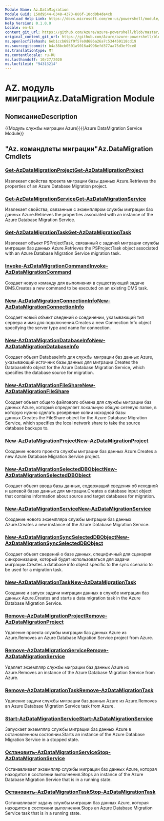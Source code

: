 ```yaml
---
Module Name: Az.DataMigration
Module Guid: 150d9544-6348-4373-806f-10cd0b4de4cb
Download Help Link: https://docs.microsoft.com/en-us/powershell/module/az.datamigration
Help Version: 0.1.0.0
Locale: en-US
content_git_url: https://github.com/Azure/azure-powershell/blob/master/src/DataMigration/DataMigration/help/Az.DataMigration.md
original_content_git_url: https://github.com/Azure/azure-powershell/blob/master/src/DataMigration/DataMigration/help/Az.DataMigration.md
ms.openlocfilehash: 6eb1ccb692f9f57e0d686a26a7c534459118cd19
ms.sourcegitcommit: b4a38bcb0501a9016a4998efd377aa75d3ef9ce8
ms.translationtype: MT
ms.contentlocale: ru-RU
ms.lasthandoff: 10/27/2020
ms.locfileid: "94313214"
---
```

# <span data-ttu-id="711a2-101">AZ. модуль миграции</span><span class="sxs-lookup"><span data-stu-id="711a2-101">Az.DataMigration Module</span></span>
## <span data-ttu-id="711a2-102">Nописание</span><span class="sxs-lookup"><span data-stu-id="711a2-102">Description</span></span>
<span data-ttu-id="711a2-103">{{Модуль службы миграции Azure}}</span><span class="sxs-lookup"><span data-stu-id="711a2-103">{{Azure DataMigration Service Module}}</span></span>

## <span data-ttu-id="711a2-104">"Az. командлеты миграции"</span><span class="sxs-lookup"><span data-stu-id="711a2-104">Az.DataMigration Cmdlets</span></span>
### [<span data-ttu-id="711a2-105">Get-AzDataMigrationProject</span><span class="sxs-lookup"><span data-stu-id="711a2-105">Get-AzDataMigrationProject</span></span>](Get-AzDataMigrationProject.md)
<span data-ttu-id="711a2-106">Извлекает свойства проекта миграции базы данных Azure.</span><span class="sxs-lookup"><span data-stu-id="711a2-106">Retrieves the properties of an Azure Database Migration project.</span></span>

### [<span data-ttu-id="711a2-107">Get-AzDataMigrationService</span><span class="sxs-lookup"><span data-stu-id="711a2-107">Get-AzDataMigrationService</span></span>](Get-AzDataMigrationService.md)
<span data-ttu-id="711a2-108">Извлекает свойства, связанные с экземпляром службы миграции баз данных Azure.</span><span class="sxs-lookup"><span data-stu-id="711a2-108">Retrieves the properties associated with an instance of the Azure Database Migration Service.</span></span> 

### [<span data-ttu-id="711a2-109">Get-AzDataMigrationTask</span><span class="sxs-lookup"><span data-stu-id="711a2-109">Get-AzDataMigrationTask</span></span>](Get-AzDataMigrationTask.md)
<span data-ttu-id="711a2-110">Извлекает объект PSProjectTask, связанный с задачей миграции службы миграции баз данных Azure.</span><span class="sxs-lookup"><span data-stu-id="711a2-110">Retrieves the PSProjectTask object associated with an Azure Database Migration Service migration task.</span></span>

### [<span data-ttu-id="711a2-111">Invoke-AzDataMigrationCommand</span><span class="sxs-lookup"><span data-stu-id="711a2-111">Invoke-AzDataMigrationCommand</span></span>](Invoke-AzDataMigrationCommand.md)
<span data-ttu-id="711a2-112">Создает новую команду для выполнения в существующей задаче DMS.</span><span class="sxs-lookup"><span data-stu-id="711a2-112">Creates a new command to be executed on an existing DMS task.</span></span>

### [<span data-ttu-id="711a2-113">New-AzDataMigrationConnectionInfo</span><span class="sxs-lookup"><span data-stu-id="711a2-113">New-AzDataMigrationConnectionInfo</span></span>](New-AzDataMigrationConnectionInfo.md)
<span data-ttu-id="711a2-114">Создает новый объект сведений о соединении, указывающий тип сервера и имя для подключения.</span><span class="sxs-lookup"><span data-stu-id="711a2-114">Creates a new Connection Info object specifying the server type and name for connection.</span></span>

### [<span data-ttu-id="711a2-115">New-AzDataMigrationDatabaseInfo</span><span class="sxs-lookup"><span data-stu-id="711a2-115">New-AzDataMigrationDatabaseInfo</span></span>](New-AzDataMigrationDatabaseInfo.md)
<span data-ttu-id="711a2-116">Создает объект DatabaseInfo для службы миграции баз данных Azure, указывающий источник базы данных для миграции.</span><span class="sxs-lookup"><span data-stu-id="711a2-116">Creates the DatabaseInfo object for the Azure Database Migration Service, which specifies the database source for migration.</span></span>

### [<span data-ttu-id="711a2-117">New-AzDataMigrationFileShare</span><span class="sxs-lookup"><span data-stu-id="711a2-117">New-AzDataMigrationFileShare</span></span>](New-AzDataMigrationFileShare.md)
<span data-ttu-id="711a2-118">Создает объект общего файлового обмена для службы миграции баз данных Azure, который определяет локальную общую сетевую папке, в которую нужно сделать резервные копии исходной базы данных.</span><span class="sxs-lookup"><span data-stu-id="711a2-118">Creates the FileShare object for the Azure Database Migration Service, which specifies the local network share to take the source database backups to.</span></span>

### [<span data-ttu-id="711a2-119">New-AzDataMigrationProject</span><span class="sxs-lookup"><span data-stu-id="711a2-119">New-AzDataMigrationProject</span></span>](New-AzDataMigrationProject.md)
<span data-ttu-id="711a2-120">Создание нового проекта службы миграции баз данных Azure.</span><span class="sxs-lookup"><span data-stu-id="711a2-120">Creates a new Azure Database Migration Service project.</span></span>

### [<span data-ttu-id="711a2-121">New-AzDataMigrationSelectedDBObject</span><span class="sxs-lookup"><span data-stu-id="711a2-121">New-AzDataMigrationSelectedDBObject</span></span>](New-AzDataMigrationSelectedDBObject.md)
<span data-ttu-id="711a2-122">Создает объект ввода базы данных, содержащий сведения об исходной и целевой базах данных для миграции.</span><span class="sxs-lookup"><span data-stu-id="711a2-122">Creates a database input object that contains information about source and target databases for migration.</span></span>

### [<span data-ttu-id="711a2-123">New-AzDataMigrationService</span><span class="sxs-lookup"><span data-stu-id="711a2-123">New-AzDataMigrationService</span></span>](New-AzDataMigrationService.md)
<span data-ttu-id="711a2-124">Создание нового экземпляра службы миграции баз данных Azure.</span><span class="sxs-lookup"><span data-stu-id="711a2-124">Creates a new instance of the Azure Database Migration Service.</span></span>

### [<span data-ttu-id="711a2-125">New-AzDataMigrationSyncSelectedDBObject</span><span class="sxs-lookup"><span data-stu-id="711a2-125">New-AzDataMigrationSyncSelectedDBObject</span></span>](New-AzDataMigrationSyncSelectedDBObject.md)
<span data-ttu-id="711a2-126">Создает объект сведений о базе данных, специфичный для сценария синхронизации, который будет использоваться для задачи миграции.</span><span class="sxs-lookup"><span data-stu-id="711a2-126">Creates a database info object specific to the sync scenario to be used for a migration task.</span></span>

### [<span data-ttu-id="711a2-127">New-AzDataMigrationTask</span><span class="sxs-lookup"><span data-stu-id="711a2-127">New-AzDataMigrationTask</span></span>](New-AzDataMigrationTask.md)
<span data-ttu-id="711a2-128">Создание и запуск задачи миграции данных в службе миграции баз данных Azure.</span><span class="sxs-lookup"><span data-stu-id="711a2-128">Creates and starts a data migration task in the Azure Database Migration Service.</span></span>

### [<span data-ttu-id="711a2-129">Remove-AzDataMigrationProject</span><span class="sxs-lookup"><span data-stu-id="711a2-129">Remove-AzDataMigrationProject</span></span>](Remove-AzDataMigrationProject.md)
<span data-ttu-id="711a2-130">Удаление проекта службы миграции баз данных Azure из Azure.</span><span class="sxs-lookup"><span data-stu-id="711a2-130">Removes an Azure Database Migration Service project from Azure.</span></span>

### [<span data-ttu-id="711a2-131">Remove-AzDataMigrationService</span><span class="sxs-lookup"><span data-stu-id="711a2-131">Remove-AzDataMigrationService</span></span>](Remove-AzDataMigrationService.md)
<span data-ttu-id="711a2-132">Удаляет экземпляр службы миграции баз данных Azure из Azure.</span><span class="sxs-lookup"><span data-stu-id="711a2-132">Removes an instance of the Azure Database Migration Service from Azure.</span></span>

### [<span data-ttu-id="711a2-133">Remove-AzDataMigrationTask</span><span class="sxs-lookup"><span data-stu-id="711a2-133">Remove-AzDataMigrationTask</span></span>](Remove-AzDataMigrationTask.md)
<span data-ttu-id="711a2-134">Удаление задачи службы миграции баз данных Azure из Azure.</span><span class="sxs-lookup"><span data-stu-id="711a2-134">Removes an Azure Database Migration Service task from Azure.</span></span>

### [<span data-ttu-id="711a2-135">Start-AzDataMigrationService</span><span class="sxs-lookup"><span data-stu-id="711a2-135">Start-AzDataMigrationService</span></span>](Start-AzDataMigrationService.md)
<span data-ttu-id="711a2-136">Запускает экземпляр службы миграции баз данных Azure в остановленном состоянии.</span><span class="sxs-lookup"><span data-stu-id="711a2-136">Starts an instance of the Azure Database Migration Service in a stopped state.</span></span> 

### [<span data-ttu-id="711a2-137">Остановить-AzDataMigrationService</span><span class="sxs-lookup"><span data-stu-id="711a2-137">Stop-AzDataMigrationService</span></span>](Stop-AzDataMigrationService.md)
<span data-ttu-id="711a2-138">Останавливает экземпляр службы миграции баз данных Azure, которая находится в состоянии выполнения.</span><span class="sxs-lookup"><span data-stu-id="711a2-138">Stops an instance of the Azure Database Migration Service that is in a running state.</span></span>

### [<span data-ttu-id="711a2-139">Остановить-AzDataMigrationTask</span><span class="sxs-lookup"><span data-stu-id="711a2-139">Stop-AzDataMigrationTask</span></span>](Stop-AzDataMigrationTask.md)
<span data-ttu-id="711a2-140">Останавливает задачу службы миграции баз данных Azure, которая находится в состоянии выполнения.</span><span class="sxs-lookup"><span data-stu-id="711a2-140">Stops an  Azure Database Migration Service task that is in a running state.</span></span>

